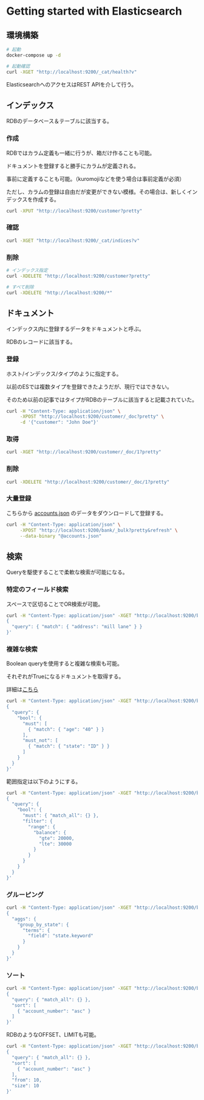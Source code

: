 # Getting started with Elasticsearch

## 環境構築

```sh
# 起動
docker-compose up -d

# 起動確認
curl -XGET "http://localhost:9200/_cat/health?v"
```

ElasticsearchへのアクセスはREST APIを介して行う。

## インデックス

RDBのデータベース＆テーブルに該当する。

### 作成

RDBではカラム定義も一緒に行うが、箱だけ作ることも可能。

ドキュメントを登録すると勝手にカラムが定義される。

事前に定義することも可能。（kuromojiなどを使う場合は事前定義が必須）

ただし、カラムの登録は自由だが変更ができない模様。その場合は、新しくインデックスを作成する。

```sh
curl -XPUT "http://localhost:9200/customer?pretty"
```

### 確認

```sh
curl -XGET "http://localhost:9200/_cat/indices?v"
```

### 削除

```sh
# インデックス指定
curl -XDELETE "http://localhost:9200/customer?pretty"

# すべて削除
curl -XDELETE "http://localhost:9200/*"
```

## ドキュメント

インデックス内に登録するデータをドキュメントと呼ぶ。

RDBのレコードに該当する。

### 登録

ホスト/インデックス/タイプのように指定する。

以前のESでは複数タイプを登録できたようだが、現行ではできない。

そのため以前の記事ではタイプがRDBのテーブルに該当すると記載されていた。

```sh
curl -H "Content-Type: application/json" \
     -XPOST "http://localhost:9200/customer/_doc?pretty" \
     -d '{"customer": "John Doe"}'
```

### 取得

```sh
curl -XGET "http://localhost:9200/customer/_doc/1?pretty"
```

### 削除

```sh
curl -XDELETE "http://localhost:9200/customer/_doc/1?pretty"
```

### 大量登録

こちらから [accounts.json](https://github.com/elastic/elasticsearch/blob/master/docs/src/test/resources/accounts.json?raw=true) のデータをダウンロードして登録する。

```sh
curl -H "Content-Type: application/json" \
     -XPOST "http://localhost:9200/bank/_bulk?pretty&refresh" \
     --data-binary "@accounts.json"
```

## 検索

Queryを駆使することで柔軟な検索が可能になる。

### 特定のフィールド検索

スペースで区切ることでOR検索が可能。

```sh
curl -H "Content-Type: application/json" -XGET "http://localhost:9200/bank/_search?pretty" -d '
{
  "query": { "match": { "address": "mill lane" } }
}'
```

### 複雑な検索

Boolean queryを使用すると複雑な検索も可能。

それぞれがTrueになるドキュメントを取得する。

詳細は[こちら](https://www.elastic.co/guide/en/elasticsearch/reference/current/query-dsl-bool-query.html)

```sh
curl -H "Content-Type: application/json" -XGET "http://localhost:9200/bank/_search?pretty" -d '
{
  "query": {
    "bool": {
      "must": [
        { "match": { "age": "40" } }
      ],
      "must_not": [
        { "match": { "state": "ID" } }
      ]
    }
  }
}'
```

範囲指定は以下のようにする。

```sh
curl -H "Content-Type: application/json" -XGET "http://localhost:9200/bank/_search?pretty" -d '
{
  "query": {
    "bool": {
      "must": { "match_all": {} },
      "filter": {
        "range": {
          "balance": {
            "gte": 20000,
            "lte": 30000
          }
        }
      }
    }
  }
}'
```

### グルーピング

```sh
curl -H "Content-Type: application/json" -XGET "http://localhost:9200/bank/_search?pretty" -d '
{
  "aggs": {
    "group_by_state": {
      "terms": {
        "field": "state.keyword"
      }
    }
  }
}'
```

### ソート

```sh
curl -H "Content-Type: application/json" -XGET "http://localhost:9200/bank/_search?pretty" -d '
{
  "query": { "match_all": {} },
  "sort": [
    { "account_number": "asc" }
  ]
}'
```

RDBのようなOFFSET、LIMITも可能。

```sh
curl -H "Content-Type: application/json" -XGET "http://localhost:9200/bank/_search?pretty" -d '
{
  "query": { "match_all": {} },
  "sort": [
    { "account_number": "asc" }
  ],
  "from": 10,
  "size": 10
}'
```
